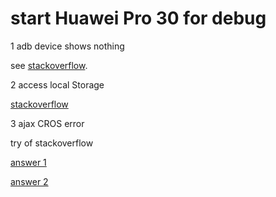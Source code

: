 # start Huawei Pro 30 for debug

1 adb device shows nothing

see [stackoverflow](https://stackoverflow.com/a/53887437/7362888).

2 access local Storage

[stackoverflow](https://stackoverflow.com/a/54342155/7362888)

3 ajax CROS error

try of stackoverflow

[answer 1](https://stackoverflow.com/a/10567914/7362888)

[answer 2](https://stackoverflow.com/a/54342155/7362888)
